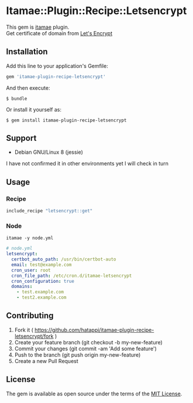 # Itamae::Plugin::Recipe::Letsencrypt

This gem is [itamae](https://github.com/ryotarai/itamae) plugin.  
Get certificate of domain from [Let's Encrypt](https://letsencrypt.org/)

## Installation

Add this line to your application's Gemfile:

```ruby
gem 'itamae-plugin-recipe-letsencrypt'
```

And then execute:

    $ bundle

Or install it yourself as:

    $ gem install itamae-plugin-recipe-letsencrypt

## Support
- Debian GNU/Linux 8 (jessie)

I have not confirmed it in other environments yet
I will check in turn

## Usage

### Recipe

```rb
include_recipe "letsencrypt::get"
```

### Node
`itamae -y node.yml`

```yaml
# node.yml
letsencrypt:
  certbot_auto_path: /usr/bin/certbot-auto
  email: test@example.com
  cron_user: root
  cron_file_path: /etc/cron.d/itamae-letsencrypt
  cron_configuration: true
  domains:
    - test.example.com
    - test2.example.com
```


## Contributing

1. Fork it ( https://github.com/hatappi/itamae-plugin-recipe-letsencrypt/fork )
2. Create your feature branch (git checkout -b my-new-feature)
3. Commit your changes (git commit -am 'Add some feature')
4. Push to the branch (git push origin my-new-feature)
5. Create a new Pull Request


## License

The gem is available as open source under the terms of the [MIT License](http://opensource.org/licenses/MIT).

